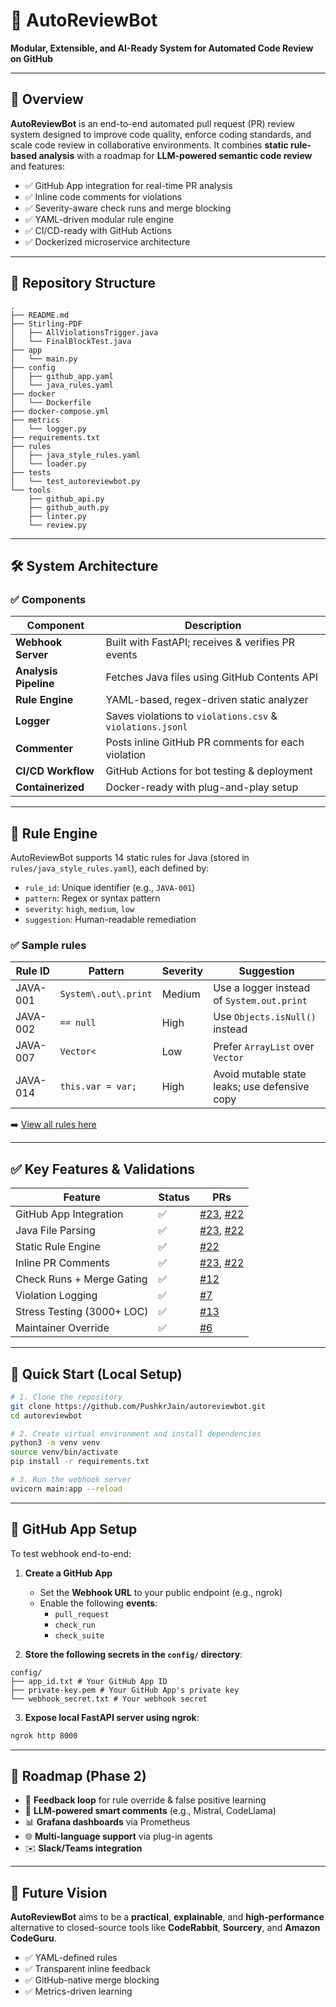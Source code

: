 # 🤖 AutoReviewBot

**Modular, Extensible, and AI-Ready System for Automated Code Review on GitHub**

---

## 📌 Overview

**AutoReviewBot** is an end-to-end automated pull request (PR) review system designed to improve code quality, enforce coding standards, and scale code review in collaborative environments. It combines **static rule-based analysis** with a roadmap for **LLM-powered semantic code review** and features:

- ✅ GitHub App integration for real-time PR analysis  
- ✅ Inline code comments for violations  
- ✅ Severity-aware check runs and merge blocking  
- ✅ YAML-driven modular rule engine  
- ✅ CI/CD-ready with GitHub Actions  
- ✅ Dockerized microservice architecture  

---

## 📂 Repository Structure
```
.
├── README.md
├── Stirling-PDF
│   ├── AllViolationsTrigger.java
│   └── FinalBlockTest.java
├── app
│   └── main.py
├── config
│   ├── github_app.yaml
│   └── java_rules.yaml
├── docker
│   └── Dockerfile
├── docker-compose.yml
├── metrics
│   └── logger.py
├── requirements.txt
├── rules
│   ├── java_style_rules.yaml
│   └── loader.py
├── tests
│   └── test_autoreviewbot.py
└── tools
    ├── github_api.py
    ├── github_auth.py
    ├── linter.py
    └── review.py
```

---

## 🛠️ System Architecture

### ✅ Components

| Component           | Description |
|---------------------|-------------|
| **Webhook Server**  | Built with FastAPI; receives & verifies PR events |
| **Analysis Pipeline** | Fetches Java files using GitHub Contents API |
| **Rule Engine**     | YAML-based, regex-driven static analyzer |
| **Logger**          | Saves violations to `violations.csv` & `violations.jsonl` |
| **Commenter**       | Posts inline GitHub PR comments for each violation |
| **CI/CD Workflow**  | GitHub Actions for bot testing & deployment |
| **Containerized**   | Docker-ready with plug-and-play setup |

---

## 📏 Rule Engine

AutoReviewBot supports 14 static rules for Java (stored in `rules/java_style_rules.yaml`), each defined by:

- `rule_id`: Unique identifier (e.g., `JAVA-001`)
- `pattern`: Regex or syntax pattern
- `severity`: `high`, `medium`, `low`
- `suggestion`: Human-readable remediation

### ✅ Sample rules

| Rule ID   | Pattern                     | Severity | Suggestion                                       |
|-----------|-----------------------------|----------|--------------------------------------------------|
| JAVA-001  | `System\.out\.print`        | Medium   | Use a logger instead of `System.out.print`       |
| JAVA-002  | `== null`                   | High     | Use `Objects.isNull()` instead                   |
| JAVA-007  | `Vector<`                   | Low      | Prefer `ArrayList` over `Vector`                |
| JAVA-014  | `this.var = var;`           | High     | Avoid mutable state leaks; use defensive copy   |

➡️ [View all rules here](rules/java_style_rules.yaml)

---

## ✅ Key Features & Validations

| Feature                         | Status | PRs |
|----------------------------------|--------|-----|
| GitHub App Integration          | ✅     | [#23](https://github.com/PushkrJain/Stirling-PDF/pull/23), [#22](https://github.com/PushkrJain/Stirling-PDF/pull/22) |
| Java File Parsing               | ✅     | [#23](https://github.com/PushkrJain/Stirling-PDF/pull/23), [#22](https://github.com/PushkrJain/Stirling-PDF/pull/22) |
| Static Rule Engine              | ✅     | [#22](https://github.com/PushkrJain/Stirling-PDF/pull/22) |
| Inline PR Comments              | ✅     | [#23](https://github.com/PushkrJain/Stirling-PDF/pull/23), [#22](https://github.com/PushkrJain/Stirling-PDF/pull/22) |
| Check Runs + Merge Gating       | ✅     | [#12](https://github.com/PushkrJain/Stirling-PDF/pull/12) |
| Violation Logging               | ✅     | [#7](https://github.com/PushkrJain/Stirling-PDF/pull/7) |
| Stress Testing (3000+ LOC)      | ✅     | [#13](https://github.com/PushkrJain/Stirling-PDF/pull/13) |
| Maintainer Override             | ✅     | [#6](https://github.com/PushkrJain/Stirling-PDF/pull/6) |

---

## 🚀 Quick Start (Local Setup)

```bash
# 1. Clone the repository
git clone https://github.com/PushkrJain/autoreviewbot.git
cd autoreviewbot

# 2. Create virtual environment and install dependencies
python3 -m venv venv
source venv/bin/activate
pip install -r requirements.txt

# 3. Run the webhook server
uvicorn main:app --reload

```
---

## 🔐 GitHub App Setup

To test webhook end-to-end:

1. **Create a GitHub App**
   - Set the **Webhook URL** to your public endpoint (e.g., ngrok)
   - Enable the following **events**:
     - `pull_request`
     - `check_run`
     - `check_suite`

2. **Store the following secrets in the `config/` directory**:
```
config/
├── app_id.txt # Your GitHub App ID
├── private-key.pem # Your GitHub App's private key
└── webhook_secret.txt # Your webhook secret
```

3. **Expose local FastAPI server using ngrok**:
```bash
ngrok http 8000
```
---

## 🔭 Roadmap (Phase 2)

- 🔁 **Feedback loop** for rule override & false positive learning  
- 🧠 **LLM-powered smart comments** (e.g., Mistral, CodeLlama)  
- 📊 **Grafana dashboards** via Prometheus  
- 🌐 **Multi-language support** via plug-in agents  
- ✉️ **Slack/Teams integration**

---

## 🧠 Future Vision

**AutoReviewBot** aims to be a **practical**, **explainable**, and **high-performance** alternative to closed-source tools like **CodeRabbit**, **Sourcery**, and **Amazon CodeGuru**.

- ✅ YAML-defined rules  
- ✅ Transparent inline feedback  
- ✅ GitHub-native merge blocking  
- ✅ Metrics-driven learning

